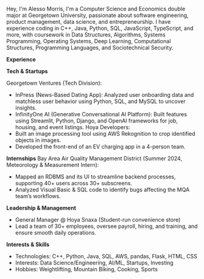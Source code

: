 Hey, I'm Alesso Morris,
I'm a Computer Science and Economics double major at Georgetown University, passionate about software engineering, product management, data science, and entrepreneurship. I have experience coding in C++, Java, Python, SQL, JavaScript, TypeScript, and more, with coursework in Data Structures, Algorithms, Systems Programming, Operating Systems, Deep Learning, Computational Structures, Programming Languages, and Sociotechnical Security.

****Experience****

**Tech & Startups**

Georgetown Ventures (Tech Division):
- InPress (News-Based Dating App): Analyzed user onboarding data and matchless user behavior using Python, SQL, and MySQL to uncover insights.
- InfinityOne AI (Generative Conversational AI Platform): Built features using Streamlit, Python, Django, and OpenAI frameworks for job, housing, and event listings.
Hoya Developers:
- Built an image processing tool using AWS Rekognition to crop identified objects in images.
- Developed the front-end of an EV charging app in a 4-person team.

**Internships**
Bay Area Air Quality Management District (Summer 2024, Meteorology & Measurement Intern):
- Mapped an RDBMS and its UI to streamline backend processes, supporting 40+ users across 30+ subscreens.
- Analyzed Visual Basic & SQL code to identify bugs affecting the MQA team’s workflows.
  
**Leadership & Management**
- General Manager @ Hoya Snaxa (Student-run convenience store)
- Lead a team of 30+ employees, oversee payroll, hiring, and training, and ensure smooth daily operations.

**Interests & Skills**
- Technologies: C++, Python, Java, SQL, AWS, pandas, Flask, HTML, CSS
- Interests: Data Science/Engineering, AI/ML, Startups, Investing
- Hobbies: Weightlifting, Mountain Biking, Cooking, Sports

